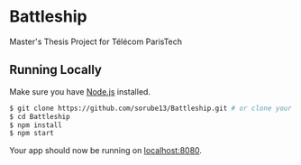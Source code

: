# Battleship
Master's Thesis Project for Télécom ParisTech

## Running Locally

Make sure you have [Node.js](http://nodejs.org/) installed.

```sh
$ git clone https://github.com/sorube13/Battleship.git # or clone your own fork
$ cd Battleship
$ npm install
$ npm start
```

Your app should now be running on [localhost:8080](http://localhost:8080/).
